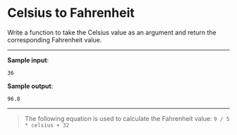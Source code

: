 # Celsius to Fahrenheit

Write a function to take the Celsius value as an argument and return the corresponding Fahrenheit value.

---

**Sample input**: 
```
36
```

**Sample output**: 
```
96.8
```

---

>The following equation is used to calculate the Fahrenheit value: `9 / 5 * celsius + 32`